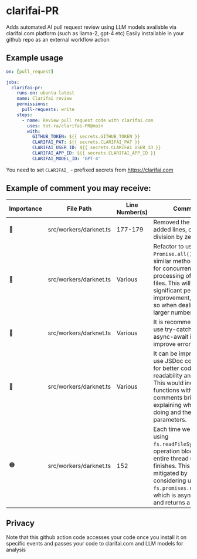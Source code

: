 # clarifai-PR

Adds automated AI pull request review using LLM models available via clarifai.com platform (such as llama-2, gpt-4 etc)
Easily installable in your github repo as an external workflow action

## Example usage

```yaml
on: [pull_request]

jobs:
  clarifai-pr:
    runs-on: ubuntu-latest
    name: Clarifai review
    permissions:
      pull-requests: write
    steps:
      - name: Review pull request code with clarifai.com
        uses: tot-ra/clarifai-PR@main
        with:
          GITHUB_TOKEN: ${{ secrets.GITHUB_TOKEN }}
          CLARIFAI_PAT: ${{ secrets.CLARIFAI_PAT }}
          CLARIFAI_USER_ID: ${{ secrets.CLARIFAI_USER_ID }}
          CLARIFAI_APP_ID: ${{ secrets.CLARIFAI_APP_ID }}
          CLARIFAI_MODEL_ID: 'GPT-4'
```

You need to set `CLARIFAI_` - prefixed secrets from https://clarifai.com


## Example of comment you may receive:

| Importance | File Path | Line Number(s) | Comment |
| --- | --- | --- | --- |
| 🔴 | src/workers/darknet.ts | 177-179 |Removed the newly added lines, causing a division by zero error.|
| 🔵 | src/workers/darknet.ts | Various | Refactor to use `Promise.all()` or a similar method to allow for concurrent processing of multiple files. This will lead to a significant performance improvement, especially so when dealing with larger numbers of files. |
| 🔵 | src/workers/darknet.ts | Various | It is recommended to use try-catch with async-await in order to improve error handling. |
| 🔵 | src/workers/darknet.ts | Various | It can be improved to use JSDoc comments for better code readability and tooling. This would include to functions with comments briefly explaining what they're doing and their parameters. |
| 🟠 | src/workers/darknet.ts | 152 | Each time we read a file using `fs.readFileSync()`, this operation blocks the entire thread until it finishes. This could be mitigated by considering using `fs.promises.readFile()`, which is asynchronous and returns a promise. |

## Privacy
Note that this github action code accesses your code once you install it on specific events and passes your code to clarifai.com and LLM models for analysis
